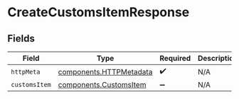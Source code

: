 # CreateCustomsItemResponse


## Fields

| Field                                                              | Type                                                               | Required                                                           | Description                                                        |
| ------------------------------------------------------------------ | ------------------------------------------------------------------ | ------------------------------------------------------------------ | ------------------------------------------------------------------ |
| `httpMeta`                                                         | [components.HTTPMetadata](../../models/components/httpmetadata.md) | :heavy_check_mark:                                                 | N/A                                                                |
| `customsItem`                                                      | [components.CustomsItem](../../models/components/customsitem.md)   | :heavy_minus_sign:                                                 | N/A                                                                |
